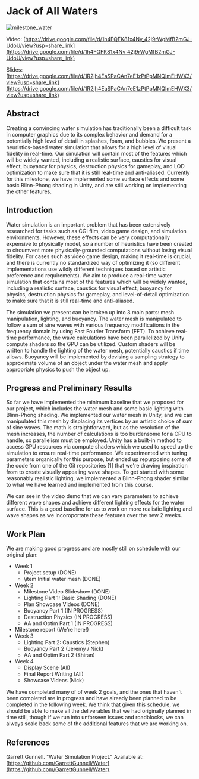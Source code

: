 # Jack of All Waters

![milestone_water](https://github.com/user-attachments/assets/94c6763d-1d7c-4f29-a9f2-a4402e2ac4aa)

Video: [https://drive.google.com/file/d/1h4FQFK81x4Nv_42j9rWgMfB2mGJ-UdoU/view?usp=share_link](https://drive.google.com/file/d/1h4FQFK81x4Nv_42j9rWgMfB2mGJ-UdoU/view?usp=share_link)

Slides: [https://drive.google.com/file/d/1R2jh4EaSPaCAn7eE1zPtPpMNQImEHWX3/view?usp=share_link](https://drive.google.com/file/d/1R2jh4EaSPaCAn7eE1zPtPpMNQImEHWX3/view?usp=share_link)

## Abstract

Creating a convincing water simulation has traditionally been a difficult task in computer graphics due to its complex behavior and demand for a potentially high level of detail in splashes, foam, and bubbles. We present a heuristics-based water simulation that allows for a high level of visual fidelity in real-time. Our simulation will contain most of the features which will be widely wanted, including a realistic surface, caustics for visual effect, buoyancy for physics, destruction physics for gameplay, and LOD optimization to make sure that it is still real-time and anti-aliased. Currently for this milestone, we have implemented some surface effects and some basic Blinn-Phong shading in Unity, and are still working on implementing the other features.

## Introduction

Water simulation is an important problem that has been extensively researched for tasks such as CGI film, video game design, and simulation environments. However, these effects can be very computationally expensive to physically model, so a number of heuristics have been created to circumvent more physically-grounded computations without losing visual fidelity. For cases such as video game design, making it real-time is crucial, and there is currently no standardized way of optimizing it (so different implementations use wildly different techniques based on artistic preference and requirements). We aim to produce a real-time water simulation that contains most of the features which will be widely wanted, including a realistic surface, caustics for visual effect, buoyancy for physics, destruction physics for gameplay, and level-of-detail optimization to make sure that it is still real-time and anti-aliased.

The simulation we present can be broken up into 3 main parts: mesh manipulation, lighting, and buoyancy. The water mesh is manipulated to follow a sum of sine waves with various frequency modifications in the frequency domain by using Fast Fourier Transform (FFT). To achieve real-time performance, the wave calculations have been parallelized by Unity compute shaders so the GPU can be utilized. Custom shaders will be written to handle the lighting of the water mesh, potentially caustics if time allows. Buoyancy will be implemented by devising a sampling strategy to approximate volume of an object under the water mesh and apply appropriate physics to push the object up.

## Progress and Preliminary Results

So far we have implemented the minimum baseline that we proposed for our project, which includes the water mesh and some basic lighting with Blinn-Phong shading. We implemented our water mesh in Unity, and we can manipulated this mesh by displacing its vertices by an artistic choice of sum of sine waves. The math is straightforward, but as the resolution of the mesh increases, the number of calculations is too burdensome for a CPU to handle, so parallelism must be employed. Unity has a built-in method to access GPU resources via compute shaders which we used to speed up the simulation to ensure real-time performance. We experimented with tuning parameters organically for this purpose, but ended up repurposing some of the code from one of the Git repositories [1] that we're drawing inspiration from to create visually appealing wave shapes. To get started with some reasonably realistic lighting, we implemented a Blinn-Phong shader similar to what we have learned and implemented from this course.

We can see in the video demo that we can vary parameters to achieve different wave shapes and achieve different lighting effects for the water surface. This is a good baseline for us to work on more realistic lighting and wave shapes as we incoroportate these features over the new 2 weeks.

## Work Plan

We are making good progress and are mostly still on schedule with our original plan:

- Week 1
    - Project setup (DONE)
    - \item Initial water mesh (DONE)
- Week 2
    - Milestone Video Slideshow (DONE)
    - Lighting Part 1: Basic Shading (DONE)
    - Plan Showcase Videos (DONE)
    - Buoyancy Part 1 (IN PROGRESS)
    - Destruction Physics (IN PROGRESS)
    - AA and Optim Part 1 (IN PROGRESS)
- Milestone report (We're here!)
- Week 3
    - Lighting Part 2: Caustics (Stephen)
    - Buoyancy Part 2 (Jeremy / Nick)
    - AA and Optim Part 2 (Shiran)
- Week 4
    - Display Scene (All)
    - Final Report Writing (All)
    - Showcase Videos (Nick)

We have completed many of of week 2 goals, and the ones that haven't been completed are in progress and have already been planned to be completed in the following week. We think that given this schedule, we should be able to make all the deliverables that we had originally planned in time still, though if we run into unforseen issues and roadblocks, we can always scale back some of the additional features that we are working on.

## References

Garrett Gunnell. "Water Simulation Project." Available at: [https://github.com/GarrettGunnell/Water](https://github.com/GarrettGunnell/Water).
